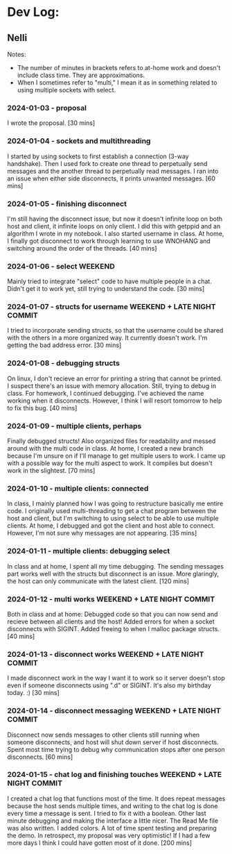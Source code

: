 # Dev Log:

## Nelli
Notes: 
- The number of minutes in brackets refers to at-home work and doesn't include class time. They are approximations.
- When I sometimes refer to "multi," I mean it as in something related to using multiple sockets with select.

### 2024-01-03 - proposal
I wrote the proposal. [30 mins]

### 2024-01-04 - sockets and multithreading
I started by using sockets to first establish a connection (3-way handshake). Then I used fork to create one thread to perpetually send messages and the another thread to perpetually read messages. I ran into an issue when either side disconnects, it prints unwanted messages. [60 mins]

### 2024-01-05 - finishing disconnect
I'm still having the disconnect issue, but now it doesn't infinite loop on both host and client, it infinite loops on only client. I did this with getppid and an algorithm I wrote in my notebook. I also started username in class. At home, I finally got disconnect to work through learning to use WNOHANG and switching around the order of the threads. [40 mins]

### 2024-01-06 - select WEEKEND
Mainly tried to integrate "select" code to have multiple people in a chat. Didn't get it to work yet, still trying to understand the code. [30 mins]


### 2024-01-07 - structs for username WEEKEND + LATE NIGHT COMMIT
I tried to incorporate sending structs, so that the username could be shared with the others in a more organized way. It currently doesn't work. I'm getting the bad address error. [30 mins]

### 2024-01-08 - debugging structs 
On linux, I don't recieve an error for printing a string that cannot be printed. I suspect there's an issue with memory allocation. Still, trying to debug in class. For homework, I continued debugging. I've achieved the name working when it disconnects. However, I think I will resort tomorrow to help to fix this bug. [40 mins]

### 2024-01-09 - multiple clients, perhaps
Finally debugged structs! Also organized files for readability and messed around with the multi code in class. At home, I created a new branch because I'm unsure on if I'll manage to get multiple users to work. I came up with a possible way for the multi aspect to work. It compiles but doesn't work in the slightest. [70 mins]

### 2024-01-10 - multiple clients: connected
In class, I mainly planned how I was going to restructure basically me entire code. I originally used multi-threading to get a chat program between the host and client, but I'm switching to using select to be able to use multiple clients. At home, I debugged and got the client and host able to connect. However, I'm not sure why messages are not appearing. [35 mins]

### 2024-01-11 - multiple clients: debugging select
In class and at home, I spent all my time debugging. The sending messages part works well with the structs but disconnect is an issue. More glaringly, the host can only communicate with the latest client. [120 mins]

### 2024-01-12 - multi works WEEKEND + LATE NIGHT COMMIT
Both in class and at home: Debugged code so that you can now send and recieve between all clients and the host! Added errors for when a socket disconnects with SIGINT. Added freeing to when I malloc package structs. [40 mins]

### 2024-01-13 - disconnect works WEEKEND + LATE NIGHT COMMIT
I made disconnect work in the way I want it to work so it server doesn't stop even if someone disconnects using ".d" or SIGINT. It's also my birthday today. :) [30 mins]

### 2024-01-14 - disconnect messaging WEEKEND + LATE NIGHT COMMIT
Disconnect now sends messages to other clients still running when someone disconnects, and host will shut down server if host disconnects. Spent most time trying to debug why communication stops after one person disconnects. [60 mins]

### 2024-01-15 - chat log and finishing touches WEEKEND + LATE NIGHT COMMIT
I created a chat log that functions most of the time. It does repeat messages because the host sends multiple times, and writing to the chat log is done every time a message is sent. I tried to fix it with a boolean. Other last minute debugging and making the interface a little nicer. The Read Me file was also written. I added colors. A lot of time spent testing and preparing the demo. In retrospect, my proposal was very optimistic! If I had a few more days I think I could have gotten most of it done. [200 mins]

